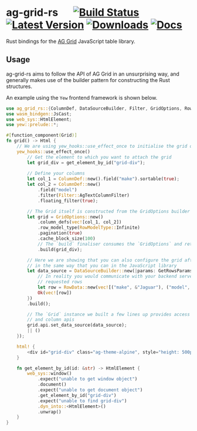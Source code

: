 # ag-grid-rs &emsp; [![Build Status]][actions] [![Latest Version]][crates.io] [![Downloads]][crates.io] [![Docs]][docs.rs]

[Build Status]: https://img.shields.io/github/workflow/status/mfreeborn/ag-grid-rs/CI/main
[actions]: https://github.com/mfreeborn/ag-grid-rs/actions?query=branch%3Amain
[Latest Version]: https://img.shields.io/crates/v/ag-grid-rs.svg
[Downloads]: https://img.shields.io/crates/d/ag-grid-rs.svg
[crates.io]: https://crates.io/crates/ag-grid-rs
[Docs]: https://img.shields.io/badge/docs-latest-blue.svg
[docs.rs]: https://docs.rs/ag-grid-rs/latest/ag_grid_rs

Rust bindings for the [AG Grid](https://www.ag-grid.com/) JavaScript table library.

## Usage

ag-grid-rs aims to follow the API of AG Grid in an unsurprising way, and generally makes use of the builder pattern for constructing the Rust structures.

An example using the `Yew` frontend framework is shown below.

```rust
use ag_grid_rs::{ColumnDef, DataSourceBuilder, Filter, GridOptions, RowData, RowModelType};
use wasm_bindgen::JsCast;
use web_sys::HtmlElement;
use yew::prelude::*;

#[function_component(Grid)]
fn grid() -> Html {
    // We are using yew_hooks::use_effect_once to initialise the grid once on page load
    yew_hooks::use_effect_once()
        // Get the element to which you want to attach the grid
        let grid_div = get_element_by_id("grid-div");
    
        // Define your columns
        let col_1 = ColumnDef::new().field("make").sortable(true);
        let col_2 = ColumnDef::new()
            .field("model")
            .filter(Filter::AgTextColumnFilter)
            .floating_filter(true);

        // The Grid itself is constructed from the GridOptions builder struct
        let grid = GridOptions::new()
            .column_defs(vec![col_1, col_2])
            .row_model_type(RowModelType::Infinite)
            .pagination(true)
            .cache_block_size(100)
            // The `build` finaliser consumes the `GridOptions` and returns a `Grid` instance
            .build(grid_div);

        // Here we are showing that you can also configure the grid after it is built,
        // in the same way that you can in the JavaScript library
        let data_source = DataSourceBuilder::new(|params: GetRowsParams| async move {
            // In reality you would communicate with your backend server here to retrieve the
            // requested rows
            let row = RowData::new(vec![("make", &"Jaguar"), ("model", &"F-Type")]);
            Ok(vec![row])
        })
        .build();

        // The `Grid` instance we built a few lines up provides access to the underlying grid
        // and column apis
        grid.api.set_data_source(data_source);
        || ()
    });

    html! {
        <div id="grid-div" class="ag-theme-alpine", style="height: 500px"/>
    }

    fn get_element_by_id(id: &str) -> HtmlElement {
        web_sys::window()
            .expect("unable to get window object")
            .document()
            .expect("unable to get document object")
            .get_element_by_id("grid-div")
            .expect("unable to find grid-div")
            .dyn_into::<HtmlElement>()
            .unwrap()
    }
}
```